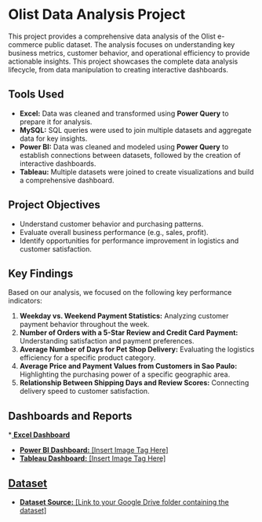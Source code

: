 # Olist Data Analysis Project

This project provides a comprehensive data analysis of the Olist e-commerce public dataset. The analysis focuses on understanding key business metrics, customer behavior, and operational efficiency to provide actionable insights. This project showcases the complete data analysis lifecycle, from data manipulation to creating interactive dashboards.

## Tools Used

* **Excel:** Data was cleaned and transformed using **Power Query** to prepare it for analysis.
* **MySQL:** SQL queries were used to join multiple datasets and aggregate data for key insights.
* **Power BI:** Data was cleaned and modeled using **Power Query** to establish connections between datasets, followed by the creation of interactive dashboards.
* **Tableau:** Multiple datasets were joined to create visualizations and build a comprehensive dashboard.

## Project Objectives

* Understand customer behavior and purchasing patterns.
* Evaluate overall business performance (e.g., sales, profit).
* Identify opportunities for performance improvement in logistics and customer satisfaction.

## Key Findings

Based on our analysis, we focused on the following key performance indicators:

1.  **Weekday vs. Weekend Payment Statistics:** Analyzing customer payment behavior throughout the week.
2.  **Number of Orders with a 5-Star Review and Credit Card Payment:** Understanding satisfaction and payment preferences.
3.  **Average Number of Days for Pet Shop Delivery:** Evaluating the logistics efficiency for a specific product category.
4.  **Average Price and Payment Values from Customers in Sao Paulo:** Highlighting the purchasing power of a specific geographic area.
5.  **Relationship Between Shipping Days and Review Scores:** Connecting delivery speed to customer satisfaction.

## Dashboards and Reports
*<a href="https://github.com/Johnmich1996/Olist-Store-Data-Analysis/blob/main/Excel-Dashboard.jpg"> **Excel Dashboard**
* **Power BI Dashboard:** [Insert Image Tag Here]
* **Tableau Dashboard:** [Insert Image Tag Here]

## Dataset

* **Dataset Source:** [Link to your Google Drive folder containing the dataset]
